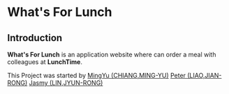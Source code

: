 # What's For Lunch

## Introduction

**What's For Lunch** is an application website where can order a meal with colleagues at **LunchTime**.

This Project was started by 
[MingYu (CHIANG,MING-YU)](https://www.instagram.com/zoozxc456)
[Peter (LIAO,JIAN-RONG)](https://www.instagram.com/jianrongl)
[Jasmy (LIN,JYUN-RONG)](https://github.com/jasmy0910)
